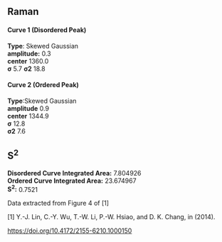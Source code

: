 ## Raman

#### Curve 1 (Disordered Peak)
**Type**: Skewed Gaussian\
**amplitude:** 0.3\
**center** 1360.0\
**σ** 5.7
**σ2** 18.8


#### Curve 2 (Ordered Peak)
**Type**:Skewed Gaussian\
**amplitude** 0.9\
**center** 1344.9\
**σ** 12.8\
**σ2** 7.6


## S<sup>2</sup>
**Disordered Curve Integrated Area:** 7.804926\
**Ordered Curve Integrated Area:** 23.674967\
**S<sup>2</sup>:** 0.7521

Data extracted from Figure 4 of [1]


[1] Y.-J. Lin, C.-Y. Wu, T.-W. Li, P.-W. Hsiao, and D. K. Chang, in (2014).


https://doi.org/10.4172/2155-6210.1000150
